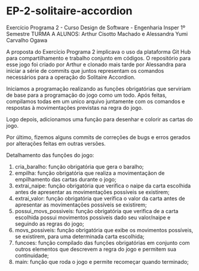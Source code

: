 # EP-2-solitaire-accordion
Exercício Programa 2 - Curso Design de Software - Engenharia Insper 1º Semestre
TURMA A
ALUNOS: Arthur Cisotto Machado e Alessandra Yumi Carvalho Ogawa

A proposta do Exercício Programa 2 implicava o uso da plataforma Git Hub para compartilhamento e trabalho conjunto em códigos. O repositório para esse jogo foi criado por Arthur e clonado mais tarde por Alessandra para iniciar a série de commits que juntos representam os comandos necessários para a operação do Solitaire Accordion.

Iniciamos a programação realizando as funções obrigatórias que serviriam de base para a programação do jogo como um todo. Após feitas, compilamos todas em um unico arquivo juntamente com os comandos e respostas à movimentações previstas na regra do jogo.

Logo depois, adicionamos uma função para desenhar e colorir as cartas do jogo.

Por último, fizemos alguns commits de correções de bugs e erros gerados por alterações feitas em outras versões.

Detalhamento das funções do jogo:

1. cria_baralho: função obrigatória que gera o baralho;
2. empilha: função obrigatória que realiza a movimentaçãon de empilhamento das cartas durante o jogo;
3. extrai_naipe: função obrigatória que verifica o naipe da carta escolhida antes de apresentar as movimentações possíveis se existirem;
4. extrai_valor: função obrigatória que verifica o valor da carta antes de apresentar as movimentações possíveis se existirem;
5. possui_movs_possiveis: função obrigatória que verifica de a carta escolhida possui movimentos possiveis dado seu valor/naipe e seguindo as regras do jogo;
6. movs_possiveis: função obrigatória que exibe os movimentos possíveis, se existirem,  para uma determinada carta escolhida;
7. funcoes: função compilado das funções obrigatórias em conjunto com outros elementos que descrevem a regra do jogo e permitem sua continuidade;
8. main: função que roda o jogo e permite recomeçar quando terminado; 